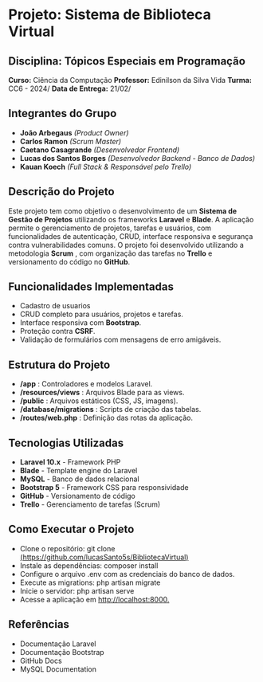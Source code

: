# Projeto: Sistema de Biblioteca Virtual

## Disciplina: Tópicos Especiais em Programação

**Curso:** Ciência da Computação
**Professor:** Edinilson da Silva Vida
**Turma:** CC6 - 2024/
**Data de Entrega:** 21/02/

## Integrantes do Grupo

- **João Arbegaus** _(Product Owner)_
- **Carlos Ramon** _(Scrum Master)_
- **Caetano Casagrande** _(Desenvolvedor Frontend)_
- **Lucas dos Santos Borges** _(Desenvolvedor Backend - Banco de Dados)_
- **Kauan Koech** _(Full Stack & Responsável pelo Trello)_

## Descrição do Projeto

Este projeto tem como objetivo o desenvolvimento de um **Sistema de Gestão de Projetos**
utilizando os frameworks **Laravel** e **Blade**. A aplicação permite o gerenciamento de projetos,
tarefas e usuários, com funcionalidades de autenticação, CRUD, interface responsiva e
segurança contra vulnerabilidades comuns.
O projeto foi desenvolvido utilizando a metodologia **Scrum** , com organização das tarefas no
**Trello** e versionamento do código no **GitHub**.

## Funcionalidades Implementadas

- Cadastro de usuarios
- CRUD completo para usuários, projetos e tarefas.
- Interface responsiva com **Bootstrap**.
- Proteção contra **CSRF**.
- Validação de formulários com mensagens de erro amigáveis.


## Estrutura do Projeto

- **/app** : Controladores e modelos Laravel.
- **/resources/views** : Arquivos Blade para as views.
- **/public** : Arquivos estáticos (CSS, JS, imagens).
- **/database/migrations** : Scripts de criação das tabelas.
- **/routes/web.php** : Definição das rotas da aplicação.

## Tecnologias Utilizadas

- **Laravel 10.x** - Framework PHP
- **Blade** - Template engine do Laravel
- **MySQL** - Banco de dados relacional
- **Bootstrap 5** - Framework CSS para responsividade
- **GitHub** - Versionamento de código
- **Trello** - Gerenciamento de tarefas (Scrum)

## Como Executar o Projeto

- Clone o repositório:
git clone [(https://github.com/lucasSanto5s/BibliotecaVirtual)](https://github.com/lucasSanto5s/BibliotecaVirtual) 
- Instale as dependências:
composer install
- Configure o arquivo .env com as credenciais do banco de dados.
- Execute as migrations:
php artisan migrate
- Inicie o servidor:
php artisan serve
- Acesse a aplicação em [http://localhost:8000.](http://localhost:8000.)

## Referências


- Documentação Laravel
- Documentação Bootstrap
- GitHub Docs
- MySQL Documentation


